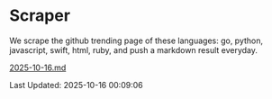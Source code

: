 # Scraper

We scrape the github trending page of these languages: go, python, javascript, swift, html, ruby, and push a markdown result everyday.

[2025-10-16.md](https://github.com/henson/Scraper/blob/master/2025-10-16.md)

Last Updated: 2025-10-16 00:09:06